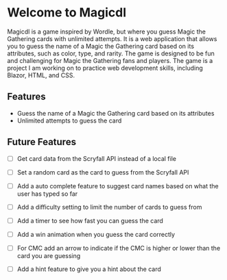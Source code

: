# Welcome to Magicdl

Magicdl is a game inspired by Wordle, but where you guess Magic the Gathering cards with unlimited attempts.
It is a web application that allows you to guess the name of a Magic the Gathering card based on its attributes, such as color, type, and rarity. The game is designed to be fun and challenging for Magic the Gathering fans and players.
The game is a project I am working on to practice web development skills, including Blazor, HTML, and CSS.

## Features
- Guess the name of a Magic the Gathering card based on its attributes
- Unlimited attempts to guess the card

## Future Features
-[ ] Get card data from the Scryfall API instead of a local file
-[ ] Set a random card as the card to guess from the Scryfall API
-[ ] Add a auto complete feature to suggest card names based on what the user has typed so far
-[ ] Add a difficulty setting to limit the number of cards to guess from
-[ ] Add a timer to see how fast you can guess the card
-[ ] Add a win animation when you guess the card correctly
-[ ] For CMC add an arrow to indicate if the CMC is higher or lower than the card you are guessing
-[ ] Add a hint feature to give you a hint about the card

